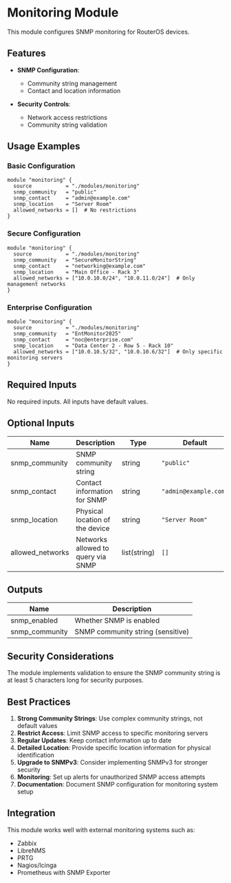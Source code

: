 # Monitoring Module

This module configures SNMP monitoring for RouterOS devices.

## Features

- **SNMP Configuration**:
  - Community string management
  - Contact and location information

- **Security Controls**:
  - Network access restrictions
  - Community string validation

## Usage Examples

### Basic Configuration

```hcl
module "monitoring" {
  source           = "./modules/monitoring"
  snmp_community   = "public"
  snmp_contact     = "admin@example.com" 
  snmp_location    = "Server Room"
  allowed_networks = []  # No restrictions
}
```

### Secure Configuration

```hcl
module "monitoring" {
  source           = "./modules/monitoring"
  snmp_community   = "SecureMonitorString"
  snmp_contact     = "networking@example.com"
  snmp_location    = "Main Office - Rack 3"
  allowed_networks = ["10.0.10.0/24", "10.0.11.0/24"]  # Only management networks
}
```

### Enterprise Configuration

```hcl
module "monitoring" {
  source           = "./modules/monitoring"
  snmp_community   = "EntMonitor2025"
  snmp_contact     = "noc@enterprise.com"
  snmp_location    = "Data Center 2 - Row 5 - Rack 10"
  allowed_networks = ["10.0.10.5/32", "10.0.10.6/32"]  # Only specific monitoring servers
}
```

## Required Inputs

No required inputs. All inputs have default values.

## Optional Inputs

| Name | Description | Type | Default |
|------|-------------|------|---------|
| snmp_community | SNMP community string | string | `"public"` |
| snmp_contact | Contact information for SNMP | string | `"admin@example.com"` |
| snmp_location | Physical location of the device | string | `"Server Room"` |
| allowed_networks | Networks allowed to query via SNMP | list(string) | `[]` |

## Outputs

| Name | Description |
|------|-------------|
| snmp_enabled | Whether SNMP is enabled |
| snmp_community | SNMP community string (sensitive) |

## Security Considerations

The module implements validation to ensure the SNMP community string is at least 5 characters long for security purposes.

## Best Practices

1. **Strong Community Strings**: Use complex community strings, not default values
2. **Restrict Access**: Limit SNMP access to specific monitoring servers
3. **Regular Updates**: Keep contact information up to date
4. **Detailed Location**: Provide specific location information for physical identification
5. **Upgrade to SNMPv3**: Consider implementing SNMPv3 for stronger security
6. **Monitoring**: Set up alerts for unauthorized SNMP access attempts
7. **Documentation**: Document SNMP configuration for monitoring system setup

## Integration

This module works well with external monitoring systems such as:

- Zabbix
- LibreNMS
- PRTG
- Nagios/Icinga
- Prometheus with SNMP Exporter